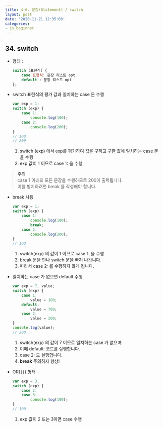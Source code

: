 ```yaml
---
title: 4-6. 문장(Statement) / switch
layout: post
date: '2020-11-21 12:35:00'
categories:
- js_beginner
---
```


## 34. switch

* 형태 :  

    ```javascript
    switch (표현식) {
        case 표현식: 문장 리스트 opt
        default : 문장 리스트 opt
    };
    ```
  
* switch 표현식의 평가 값과 일치하는 case 문 수행

    ```javascript
    var exp = 1;
    switch (exp) {
        case 1:
            console.log(100);
        case 2:
            console.log(200);
    }
    // 100
    // 200
    ```
    
    1. switch (exp) 에서 exp를 평가하여 값을 구하고 구한 값에 일치하는 case 문을 수행
    2. exp 값이 1 이므로 case 1: 을 수행

>**주의**  
>case 1 아래의 모든 문장을 수행하므로 200이 출력됩니다.  
>이를 방지하려면 break 를 작성해야 합니다.

* break 사용

    ```javascript
    var exp = 1;
    switch (exp) {
        case 1:
            console.log(100);
            break;
        case 2:
            console.log(200);
    }
    // 100
    ```
    
    1. switch(exp) 의 값이 1 이므로 case 1: 을 수행
    2. break 문을 만나 switch 문을 빠져 나갑니다.
    3. 따라서 case 2: 를 수행하지 않게 됩니다.

* 일치하는 case 가 없으면 default 수행

    ```javascript
    var exp = 7, value;
    switch (exp) {
        case 1:
            value = 100;
        default:
            value = 700;
        case 2:
            value = 200;
    }
    console.log(value);
    // 200
    ```
    
    1. switch(exp) 의 값이 7 이므로 일치하는 case 가 없으며
    2. 이때 default: 코드를 실행합니다.
    3. case 2: 도 실행합니다.
    4. **break** 주의하자 항상!

* OR(`||`) 형태

    ```javascript
    var exp = 3;
    switch (exp) {
        case 2:
        case 3:
            console.log(100);
    }
    // 100
    ```
    
    1. exp 값이 2 또는 3이면 case 수행
